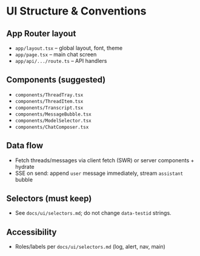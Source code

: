 # UI Structure & Conventions

## App Router layout
- `app/layout.tsx` – global layout, font, theme
- `app/page.tsx` – main chat screen
- `app/api/.../route.ts` – API handlers

## Components (suggested)
- `components/ThreadTray.tsx`
- `components/ThreadItem.tsx`
- `components/Transcript.tsx`
- `components/MessageBubble.tsx`
- `components/ModelSelector.tsx`
- `components/ChatComposer.tsx`

## Data flow
- Fetch threads/messages via client fetch (SWR) or server components + hydrate
- SSE on send: append `user` message immediately, stream `assistant` bubble

## Selectors (must keep)
- See `docs/ui/selectors.md`; do not change `data-testid` strings.

## Accessibility
- Roles/labels per `docs/ui/selectors.md` (log, alert, nav, main)
